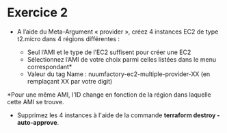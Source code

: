 # Exercice 2

- A l’aide du Meta-Argument « provider », créez 4 instances EC2 de type t2.micro dans 4 régions différentes :

    - Seul l’AMI et le type de l’EC2 suffisent pour créer une EC2
    - Sélectionnez l’AMI de votre choix parmi celles listées dans le menu correspondant*
    - Valeur du tag Name : nuumfactory-ec2-multiple-provider-XX (en remplaçant XX par votre digit)

*Pour une même AMI, l'ID change en fonction de la région dans laquelle cette AMI se trouve.

- Supprimez les 4 instances à l'aide de la commande **terraform destroy -auto-approve**.